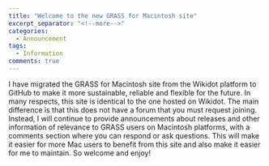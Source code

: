```yaml
---
title: "Welcome to the new GRASS for Macintosh site"
excerpt_separator: "<!--more-->"
categories:
  - Announcement
tags:
  - Information
comments: true
---
```


I have migrated the GRASS for Macintosh site from the Wikidot platform to GitHub to make it more sustainable, reliable and flexible for the future. In many respects, this site is identical to the one hosted on Wikidot. The main difference is that this does not have a forum that you must request joining. Instead, I will continue to provide announcements about releases and other information of relevance to GRASS users on Macintosh platforms, with a comments section where you can respond or ask questions. This will make it easier for more Mac users to benefit from this site and also make it easier for me to maintain. So welcome and enjoy!
